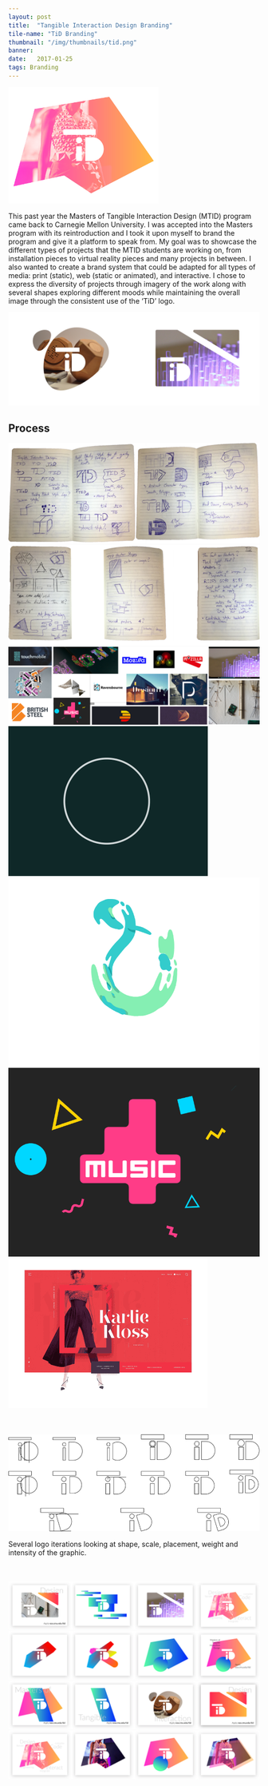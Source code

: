 ```yaml
---
layout: post
title:  "Tangible Interaction Design Branding"
tile-name: "TiD Branding"
thumbnail: "/img/thumbnails/tid.png"
banner:
date:   2017-01-25
tags: Branding
---
```


<div class="image-container"><img src="../img/tid/logo.png" alt="Final Logo" class="image-center" style="width:60%"/></div>

This past year the Masters of Tangible Interaction Design (MTID) program came back to Carnegie Mellon University. I was accepted into the Masters program with its reintroduction and I took it upon myself to brand the program and give it a platform to speak from. My goal was to showcase the different types of projects that the MTID students are working on, from installation pieces to virtual reality pieces and many projects in between. I also wanted to create a brand system that could be adapted for all types of media: print (static), web (static or animated), and interactive. I chose to express the diversity of projects through imagery of the work along with several shapes exploring different moods while maintaining the overall image through the consistent use of the ‘TiD’ logo. 

<div class="image-container"><img src="../img/tid/logo2.png" alt="Final Logo + Context"/></div>


## Process

<div class="image-container"><img src="../img/tid/sketches.png" alt="Branding Sketches"/></div>
<div class="image-container"><img src="../img/tid/sketches2.png" alt="Branding Sketches"/></div>
<div class="image-container"><img src="../img/tid/brandInspiration.png" alt="Branding Inspiration"/></div>

<div class="row" style="padding:0px; margin:0px;">
  <div class="image-container small-6 medium-3 column" style="padding:0px; margin:0px;"><img src="../img/tid/animate1.gif" alt="Animation Inspiration"/></div>
  <div class="image-container small-6 medium-3 column" style="padding:0px; margin:0px;"><img src="../img/tid/animate2.gif" alt="Animation Inspiration"/></div>
  <div class="image-container small-6 medium-3 column" style="padding:0px; margin:0px;"><img src="../img/tid/animate4.gif" alt="Animation Inspiration"/></div>
  <div class="image-container small-6 medium-3 column" style="padding:0px; margin:0px;"><img src="../img/tid/animate3.gif" alt="Animation Inspiration"/></div>
</div>
<div class="image-container" style="margin-top:50px;"><img src="../img/tid/logoIterations.svg" alt="Logo Iterations"/></div>

Several logo iterations looking at shape, scale, placement, weight and intensity of the graphic.

<div class="image-container" style="margin-top:50px;"><img src="../img/tid/posterIterations1.png" alt="Poster Iterations"/></div>
<div class="image-container"><img src="../img/tid/posterIterations2.png" alt="Poster Iterations"/></div>
<div class="image-container"><img src="../img/tid/posterIterations3.png" alt="Poster Iterations"/></div>
<div class="image-container"><img src="../img/tid/posterIterations4.png" alt="Poster Iterations"/></div>